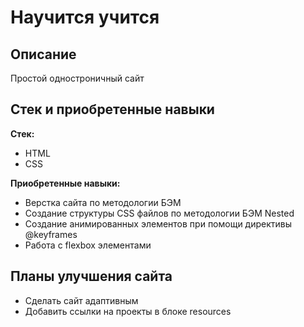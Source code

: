 # Научится учится

## Описание

Простой одностроничный сайт

## Стек и приобретенные навыки

__Стек:__
- HTML
- CSS

__Приобретенные навыки:__
- Верстка сайта по методологии БЭМ
- Создание структуры CSS файлов по методологии БЭМ Nested
- Создание анимированных элементов при помощи директивы @keyframes
- Работа с flexbox элементами

## Планы улучшения сайта

- Сделать сайт адаптивным
- Добавить ссылки на проекты в блоке resources
